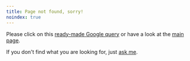 ```yaml
---
title: Page not found, sorry!
noindex: true
---
```


Please click on this <a id="google" href="http://www.google.de/search?q=site:<%= domain %>">ready-made Google query</a> or have a look at the [main page](/).

If you don't find what you are looking for, just [ask me](/about/).

<script type="text/javascript">
url = /^.*?:\/\/.*?\/(.*)$/.exec(document.URL)[1];
keywords = url.match(/[a-zA-Z]+/g);
keywords = keywords.join("+");
document.getElementById("google").href = "http://www.google.com/search?q=site:<%= domain %>+" + keywords;
</script>
